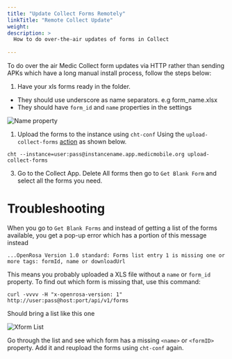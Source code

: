 ```yaml
---
title: "Update Collect Forms Remotely"
linkTitle: "Remote Collect Update"
weight: 
description: >
  How to do over-the-air updates of forms in Collect
  
---
```


To do over the air Medic Collect form updates via HTTP rather than sending APKs which have a long manual install process, follow the steps below:

1. Have your xls forms ready in the folder. 
- They should use underscore as name separators. e.g form_name.xlsx
- They should have `form_id` and `name`  properties in the settings

![Name property](xform_name_settings.png)

1. Upload the forms to the instance using `cht-conf` Using the `upload-collect-forms` [action](https://github.com/medic/cht-conf/blob/master/src/cli/supported-actions.js) as shown below.
```
cht --instance=user:pass@instancename.app.medicmobile.org upload-collect-forms
```
3. Go to the Collect App. Delete All forms then go to `Get Blank Form` and select all the forms you need.

# Troubleshooting

When you go to `Get Blank Forms` and instead of getting a list of the forms available, you get a pop-up error which has a portion of this message instead

```
...OpenRosa Version 1.0 standard: Forms list entry 1 is missing one or more tags: formId, name or downloadUrl
```

This means you probably uploaded a XLS file without a `name` or `form_id` property. To find out which form is missing that, use this command:

```
curl -vvvv -H "x-openrosa-version: 1" http://user:pass@host:port/api/v1/forms
```

Should bring a list like this one

![Xform List](xform_list.png)


Go through the list and see which form has  a missing `<name>` or `<formID>` property. Add it and reupload the forms using `cht-conf` again.
